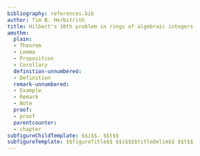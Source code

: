 ```yaml
---
bibliography: references.bib
author: Tim B. Herbstrith
title: Hilbert's 10th problem in rings of algebraic integers
amsthm:
  plain:
  - Theorem
  - Lemma
  - Proposition
  - Corollary
  definition-unnumbered:
  - Definition
  remark-unnumbered:
  - Example
  - Remark
  - Note
  proof:
  - proof
  parentcounter:
  - chapter
subfigureChildTemplate: $$i$$. $$t$$
subfigureTemplate: $$figureTitle$$ $$i$$$$titleDelim$$ $$t$$
---
```


$\newcommand{\sta}{\mathtt §} \newcommand{\emp}{\square} \newcommand{\zer}{\mathtt 0} \newcommand{\one}{\mathtt 1} \newcommand{\sstart}{s_{\text{start}}} \newcommand{\shalt}{s_{\text{halt}}} \newcommand{\scheck}{s_{\text{check}}}$
